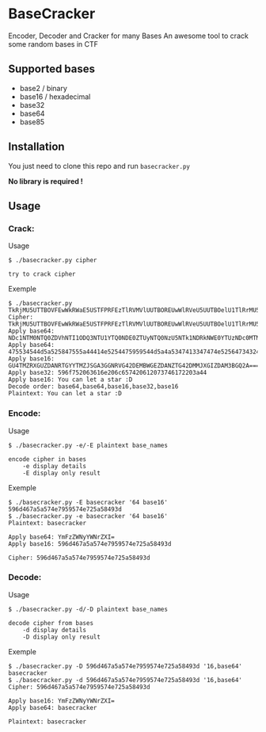 # BaseCracker

Encoder, Decoder and Cracker for many Bases
An awesome tool to crack some random bases in CTF

## Supported bases

- base2 / binary
- base16 / hexadecimal
- base32
- base64
- base85

## Installation

You just need to clone this repo and run `basecracker.py`

**No library is required !**

## Usage

### Crack:
Usage
```
$ ./basecracker.py cipher

try to crack cipher
```

Exemple
```
$ ./basecracker.py TkRjMU5UTTBOVFEwWkRWaE5USTFPRFEzTlRVMVlUUTBOREUwWlRVeU5UUTBOelU1TlRrMU5EUmtOV0UwWVRVek5EYzBNVE16TkRjME56UmxOVEkxTmpRM016UXpNalEwTkRVMFpEUXlOVGMwTnpRMU5XRTBORFF4TkdVMVlUVTBORGN6TkRNeU5EUTBaRFJrTkdFMU9EUTNORGsxWVRRME5ERTBaRE16TkRJME56VXhNekkwTVROa00yUXpaRE5r
Cipher: TkRjMU5UTTBOVFEwWkRWaE5USTFPRFEzTlRVMVlUUTBOREUwWlRVeU5UUTBOelU1TlRrMU5EUmtOV0UwWVRVek5EYzBNVE16TkRjME56UmxOVEkxTmpRM016UXpNalEwTkRVMFpEUXlOVGMwTnpRMU5XRTBORFF4TkdVMVlUVTBORGN6TkRNeU5EUTBaRFJrTkdFMU9EUTNORGsxWVRRME5ERTBaRE16TkRJME56VXhNekkwTVROa00yUXpaRE5r
Apply base64: NDc1NTM0NTQ0ZDVhNTI1ODQ3NTU1YTQ0NDE0ZTUyNTQ0NzU5NTk1NDRkNWE0YTUzNDc0MTMzNDc0NzRlNTI1NjQ3MzQzMjQ0NDU0ZDQyNTc0NzQ1NWE0NDQxNGU1YTU0NDczNDMyNDQ0ZDRkNGE1ODQ3NDk1YTQ0NDE0ZDMzNDI0NzUxMzI0MTNkM2QzZDNk
Apply base64: 475534544d5a525847555a44414e5254475959544d5a4a5347413347474e525647343244454d425747455a44414e5a54473432444d4d4a5847495a44414d3342475132413d3d3d3d
Apply base16: GU4TMZRXGUZDANRTGYYTMZJSGA3GGNRVG42DEMBWGEZDANZTG42DMMJXGIZDAM3BGQ2A====
Apply base32: 596f752063616e206c657420612073746172203a44
Apply base16: You can let a star :D
Decode order: base64,base64,base16,base32,base16
Plaintext: You can let a star :D
```

### Encode:

Usage
```
$ ./basecracker.py -e/-E plaintext base_names

encode cipher in bases
    -e display details
    -E display only result
```

Exemple
```
$ ./basecracker.py -E basecracker '64 base16'
596d467a5a574e7959574e725a58493d
$ ./basecracker.py -e basecracker '64 base16'
Plaintext: basecracker

Apply base64: YmFzZWNyYWNrZXI=
Apply base16: 596d467a5a574e7959574e725a58493d

Cipher: 596d467a5a574e7959574e725a58493d
```

### Decode:
Usage
```
$ ./basecracker.py -d/-D plaintext base_names

decode cipher from bases
    -d display details
    -D display only result
```

Exemple
```
$ ./basecracker.py -D 596d467a5a574e7959574e725a58493d '16,base64'
basecracker
$ ./basecracker.py -d 596d467a5a574e7959574e725a58493d '16,base64'
Cipher: 596d467a5a574e7959574e725a58493d

Apply base16: YmFzZWNyYWNrZXI=
Apply base64: basecracker

Plaintext: basecracker
```

